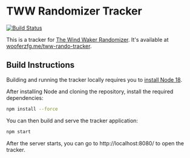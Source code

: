 # TWW Randomizer Tracker

[![Build Status](https://github.com/wooferzfg/tww-rando-tracker/workflows/CI/badge.svg)](https://github.com/wooferzfg/tww-rando-tracker/actions)

This is a tracker for [The Wind Waker Randomizer](https://github.com/LagoLunatic/wwrando). It's available at [wooferzfg.me/tww-rando-tracker](https://www.wooferzfg.me/tww-rando-tracker/).

## Build Instructions

Building and running the tracker locally requires you to [install Node 18](https://nodejs.org/en/download/).

After installing Node and cloning the repository, install the required dependencies:
```bash
npm install --force
```
You can then build and serve the tracker application:
```bash
npm start
```
After the server starts, you can go to http://localhost:8080/ to open the tracker.
